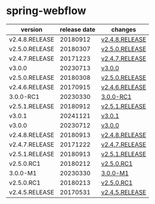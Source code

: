 # spring-webflow	


|version|release date|changes|
|---|---|---|
|v2.4.8.RELEASE|20180912|[v2.4.8.RELEASE](./v2.4.8.RELEASE-20180912.md)|
|v2.5.0.RELEASE|20180307|[v2.5.0.RELEASE](./v2.5.0.RELEASE-20180307.md)|
|v2.4.7.RELEASE|20171223|[v2.4.7.RELEASE](./v2.4.7.RELEASE-20171223.md)|
|v3.0.0|20230713|[v3.0.0](./v3.0.0-20230713.md)|
|v2.5.0.RELEASE|20180308|[v2.5.0.RELEASE](./v2.5.0.RELEASE-20180308.md)|
|v2.4.6.RELEASE|20170915|[v2.4.6.RELEASE](./v2.4.6.RELEASE-20170915.md)|
|3.0.0-RC1|20230330|[3.0.0-RC1](./3.0.0-RC1-20230330.md)|
|v2.5.1.RELEASE|20180912|[v2.5.1.RELEASE](./v2.5.1.RELEASE-20180912.md)|
|v3.0.1|20241121|[v3.0.1](./v3.0.1-20241121.md)|
|v3.0.0|20230712|[v3.0.0](./v3.0.0-20230712.md)|
|v2.4.8.RELEASE|20180913|[v2.4.8.RELEASE](./v2.4.8.RELEASE-20180913.md)|
|v2.4.7.RELEASE|20171222|[v2.4.7.RELEASE](./v2.4.7.RELEASE-20171222.md)|
|v2.5.1.RELEASE|20180913|[v2.5.1.RELEASE](./v2.5.1.RELEASE-20180913.md)|
|v2.5.0.RC1|20180212|[v2.5.0.RC1](./v2.5.0.RC1-20180212.md)|
|3.0.0-M1|20230330|[3.0.0-M1](./3.0.0-M1-20230330.md)|
|v2.5.0.RC1|20180213|[v2.5.0.RC1](./v2.5.0.RC1-20180213.md)|
|v2.4.5.RELEASE|20170531|[v2.4.5.RELEASE](./v2.4.5.RELEASE-20170531.md)|
